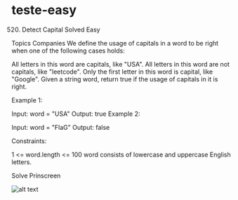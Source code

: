 # teste-easy

520. Detect Capital
Solved
Easy

Topics
Companies
We define the usage of capitals in a word to be right when one of the following cases holds:

All letters in this word are capitals, like "USA".
All letters in this word are not capitals, like "leetcode".
Only the first letter in this word is capital, like "Google".
Given a string word, return true if the usage of capitals in it is right.

 

Example 1:

Input: word = "USA"
Output: true
Example 2:

Input: word = "FlaG"
Output: false
 

Constraints:

1 <= word.length <= 100
word consists of lowercase and uppercase English letters.

Solve Prinscreen

![alt text]([http://url/to/img.png](https://github.com/filipececcon/teste-easy/blob/main/Captura%20de%20Tela%202025-02-09%20às%2013.02.49.png))
